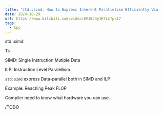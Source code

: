 ```yaml
---
title: "std::simd: How to Express Inherent Parallelism Efficiently Via Data-parallel Type by Matthias Kretz"
date: 2024-10-29
url: https://www.bilibili.com/video/BV1BC4y1R7iL?p=17
tags:
  - Cpp
---
```


std::simd

Ts

SIMD: Single Instruction Mutiple Data

ILP: Instruction Level Paralellism

`std:simd` express Data-parallel both in SIMD and ILP

Example: Reaching Peak FLOP

Compiler need to know what hardware you can use.

/TODO
